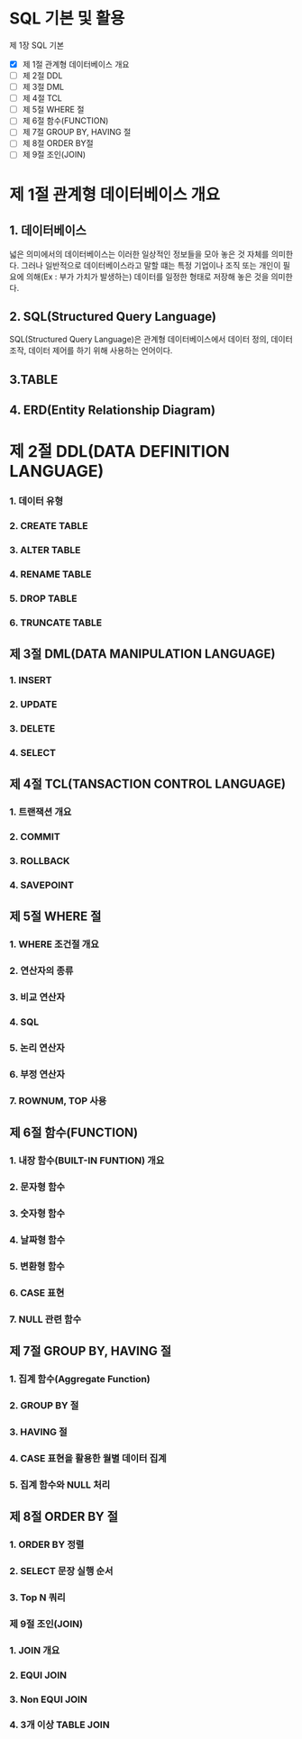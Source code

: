 # SQL 기본 및 활용

제 1장 SQL  기본

- [x]  제 1절 관계형 데이터베이스 개요
- [ ]  제 2절 DDL
- [ ]  제 3절 DML
- [ ]  제 4절 TCL
- [ ]  제 5절 WHERE 절
- [ ]  제 6절 함수(FUNCTION)
- [ ]  제 7절 GROUP BY, HAVING 절
- [ ]  제 8절 ORDER BY절
- [ ]  제 9절 조인(JOIN)

# 제 1절 관계형 데이터베이스 개요

## 1. 데이터베이스

넓은 의미에서의 데이터베이스는 이러한 일상적인 정보들을 모아 놓은 것 자체를 의미한다.
그러나 일반적으로 데이터베이스라고 말할 떄는 특정 기업이나 조직 또는 개인이 필요에 의해(Ex : 부가 가치가 발생하는) 데이터를 일정한 형태로 저장해 놓은 것을 의미한다.

## 2. SQL(Structured Query Language)

SQL(Structured Query Language)은 관계형 데이터베이스에서 데이터 정의, 데이터 조작, 데이터 제어를 하기 위해 사용하는 언어이다.

## 3.TABLE

## 4. ERD(Entity Relationship Diagram)

# 제 2절 DDL(DATA DEFINITION LANGUAGE)

### 1. 데이터 유형

### 2. CREATE TABLE

### 3. ALTER TABLE

### 4. RENAME TABLE

### 5. DROP TABLE

### 6. TRUNCATE TABLE

## 제 3절 DML(DATA MANIPULATION LANGUAGE)

### 1. INSERT

### 2. UPDATE

### 3. DELETE

### 4. SELECT

## 제 4절 TCL(TANSACTION CONTROL LANGUAGE)

### 1. 트랜잭션 개요

### 2. COMMIT

### 3. ROLLBACK

### 4. SAVEPOINT

## 제 5절 WHERE 절

### 1. WHERE 조건절 개요

### 2. 연산자의 종류

### 3. 비교 연산자

### 4. SQL

### 5. 논리 연산자

### 6. 부정 연산자

### 7. ROWNUM, TOP 사용

## 제 6절 함수(FUNCTION)

### 1. 내장 함수(BUILT-IN FUNTION) 개요

### 2. 문자형 함수

### 3. 숫자형 함수

### 4. 날짜형 함수

### 5. 변환형 함수

### 6. CASE 표현

### 7. NULL 관련 함수

## 제 7절 GROUP BY, HAVING 절

### 1. 집계 함수(Aggregate Function)

### 2. GROUP BY 절

### 3. HAVING 절

### 4. CASE 표현을 활용한 월별 데이터 집계

### 5. 집계 함수와 NULL 처리

## 제 8절 ORDER BY  절

### 1. ORDER BY  정렬

### 2. SELECT 문장 실행 순서

### 3. Top N 쿼리

### 제 9절 조인(JOIN)

### 1. JOIN 개요

### 2. EQUI JOIN

### 3. Non EQUI JOIN

### 4. 3개 이상 TABLE JOIN
